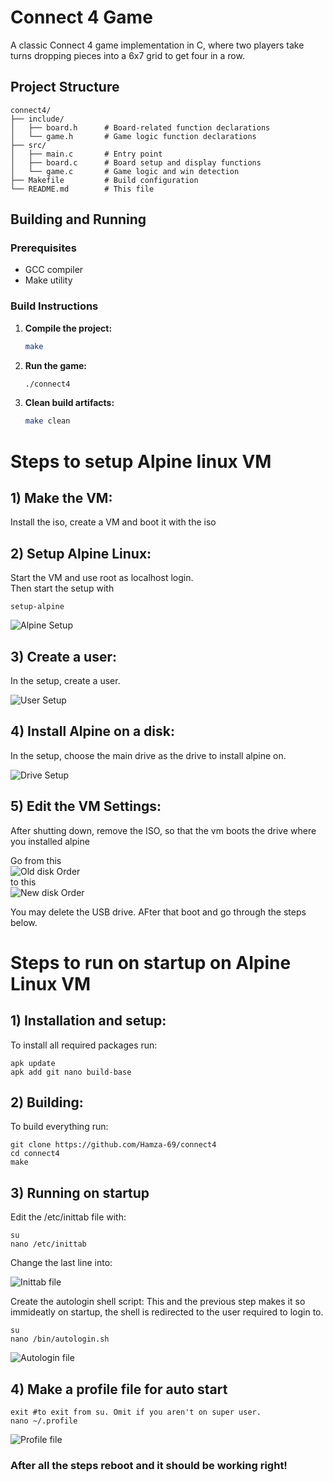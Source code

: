 # Connect 4 Game

A classic Connect 4 game implementation in C, where two players take turns dropping pieces into a 6x7 grid to get four in a row.

## Project Structure

```
connect4/
├── include/
│   ├── board.h      # Board-related function declarations
│   └── game.h       # Game logic function declarations
├── src/
│   ├── main.c       # Entry point
│   ├── board.c      # Board setup and display functions
│   └── game.c       # Game logic and win detection
├── Makefile         # Build configuration
└── README.md        # This file
```

## Building and Running

### Prerequisites
- GCC compiler
- Make utility

### Build Instructions

1. **Compile the project:**
   ```bash
   make
   ```

2. **Run the game:**
   ```bash
   ./connect4
   ```

3. **Clean build artifacts:**
   ```bash
   make clean
   ```

# Steps to setup Alpine linux VM

## 1) Make the VM:
Install the iso, create a VM and boot it with the iso

## 2) Setup Alpine Linux:
Start the VM and use root as localhost login.  
Then start the setup with
```
setup-alpine
```
![Alpine Setup](assets/setup1.png)

## 3) Create a user:
In the setup, create a user.

![User Setup](assets/setup2.png)

## 4) Install Alpine on a disk:
In the setup, choose the main drive as the drive to install alpine on.

![Drive Setup](assets/setup3.png)

## 5) Edit the VM Settings:
After shutting down, remove the ISO, so that the vm boots the drive where you installed alpine

Go from this   
![Old disk Order](assets/setup4.png)   
to this   
![New disk Order](assets/setup5.png)

You may delete the USB drive. AFter that boot and go through the steps below.

# Steps to run on startup on Alpine Linux VM

## 1) Installation and setup:

To install all required packages run:

```
apk update
apk add git nano build-base 
```

## 2) Building:

To build everything run:

```
git clone https://github.com/Hamza-69/connect4
cd connect4
make
```

## 3) Running on startup

Edit the /etc/inittab file with:

```
su
nano /etc/inittab
```

Change the last line into:

![Inittab file](assets/innittabpreview.png)

Create the autologin shell script:
This and the previous step makes it so immideatly on startup, the shell is redirected to the user required to login to.

```
su
nano /bin/autologin.sh
```

![Autologin file](assets/loginpreview.png)

## 4) Make a profile file for auto start

```
exit #to exit from su. Omit if you aren't on super user.
nano ~/.profile
```

![Profile file](assets/profile.png)

### After all the steps reboot and it should be working right!
